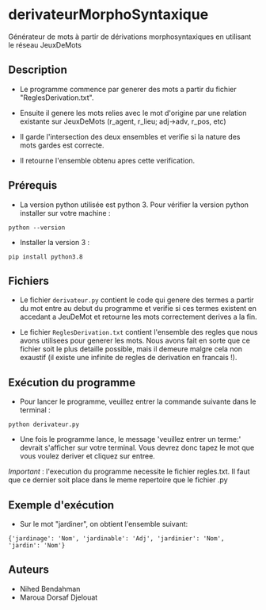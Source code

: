 # derivateurMorphoSyntaxique
Générateur de mots à partir de dérivations morphosyntaxiques en utilisant le réseau JeuxDeMots


## Description

* Le programme commence par generer des mots a partir du fichier "ReglesDerivation.txt".

* Ensuite il genere les mots relies avec le mot d'origine par une relation existante sur JeuxDeMots (r_agent, r_lieu; adj->adv, r_pos, etc)

* Il garde l'intersection des deux ensembles et verifie si la nature des mots gardes est correcte.

* Il retourne l'ensemble obtenu apres cette verification.

## Prérequis

* La version python utilisée est python 3. Pour vérifier la version python installer sur votre machine : 
```
python --version
```
* Installer la version 3 : 

```
pip install python3.8
```

## Fichiers

* Le fichier `derivateur.py` contient le code qui genere des termes a partir du mot entre au debut du programme et verifie si ces termes existent en accedant a JeuDeMot et retourne les mots correctement derives a la fin.



* Le fichier `ReglesDerivation.txt` contient l'ensemble des regles que nous avons utilisees pour generer les mots. Nous avons fait en sorte que ce fichier soit le plus detaille possible, mais il demeure malgre cela non exaustif (il existe une infinite de regles de derivation en francais !).

## Exécution du programme

* Pour lancer le programme, veuillez entrer la commande suivante dans le terminal :
```
python derivateur.py
```
* Une fois le programme lance, le message 'veuillez entrer un terme:' devrait s'afficher sur votre terminal. Vous devrez donc tapez le mot que vous voulez deriver et cliquez sur entree.

_Important_ : l'execution du programme necessite le fichier regles.txt. Il faut que ce dernier soit place dans le meme repertoire que le fichier .py

## Exemple d'exécution

* Sur le mot "jardiner", on obtient l'ensemble suivant:

```
{'jardinage': 'Nom', 'jardinable': 'Adj', 'jardinier': 'Nom', 'jardin': 'Nom'}
```


## Auteurs

* Nihed Bendahman
* Maroua Dorsaf Djelouat



